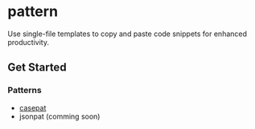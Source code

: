 # pattern
Use single-file templates to copy and paste code snippets for enhanced productivity.

## Get Started

### Patterns

- [casepat](https://github.com/eugen-hoppe/pattern/tree/main/v3/casepat)
- jsonpat (comming soon)
